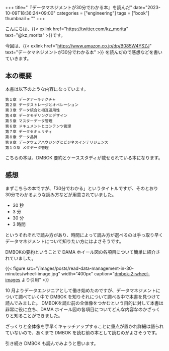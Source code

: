 +++
title="『データマネジメントが30分でわかる本』を読んだ"
date="2023-10-09T18:36:24+09:00"
categories = ["engineering"]
tags = ["book"]
thumbnail = ""
+++

こんにちは、{{< exlink href="https://twitter.com/kz_morita" text="@kz_morita" >}}です。

今回は、{{< exlink href="https://www.amazon.co.jp/dp/B085W4YSZJ" text="データマネジメントが30分でわかる本" >}} を読んだので感想などを書いていきます。

## 本の概要

本書は以下のような内容になっています。

```
第１章 データアーキテクチャ
第２章 データストレージとオペレーション
第３章 データ統合と相互運用性
第４章 データモデリングとデザイン
第５章 マスターデータ管理
第６章 ドキュメントとコンテンツ管理
第７章 データセキュリティ
第８章 データ品質
第９章 データウェアハウジングとビジネスインテリジェンス
第１０章 メタデータ管理
```

こちらの本は、DMBOK 要約とケーススタディが載せられている本になります。

## 感想

まずこちらの本ですが、「30分でわかる」というタイトルですが、そのとおり 30分でわかるような読み方などが用意されていました。

- 30 秒
- 3 分
- 30 分
- 3 時間

というそれぞれで読み方があり、時間によって読み方が選べるのは手っ取り早くデータマネジメントについて知りたい方にはよさそうです。

DMBOKの要約ということで DAMA ホイール図の各項目について簡単に紹介されていました。

{{< figure src="/images/posts/read-data-management-in-30-minutes/wheel-image.jpg" width="400px" caption="[dmbok-2-wheel-images](https://www.dama.org/cpages/dmbok-2-wheel-images) より引用" >}}

10 月よりデータエンジニアとして働き始めたのですが、データマネジメントについて調べていく中で DMBOK を知りそれについて調べる中で本書を見つけて読んでみました。
DMBOKを読む前の全体像をつかむという目的に対して本書は非常に役に立ち、DAMA ホイール図の各項目についてどんな内容なのかざっくりと知ることができました。

ざっくりと全体像を手早くキャッチアップすることに重点が置かれ詳細は語られていないので、あくまで DMBOK を読む前の本として読むのがよさそうです。

引き続き DMBOK も読んでみようと思います。
